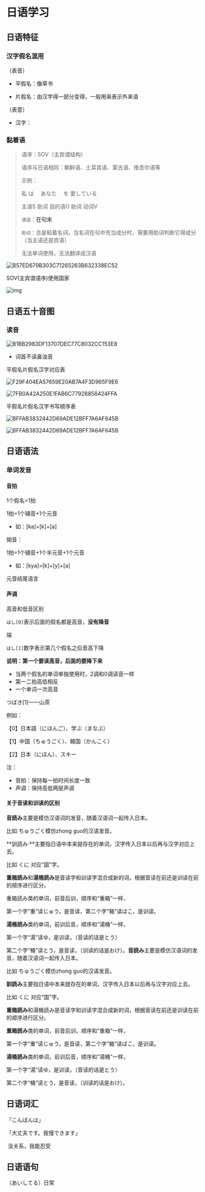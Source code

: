 # 日语学习

## 日语特征

### 汉字假名混用

（表音）

- 平假名：像草书

- 片假名：由汉字得一部分变得，一般用来表示外来语

（表意）

- 汉字：

  
### 黏着语

> 语序：SOV（主宾谓结构）
>
> 语序与日语相同：朝鲜语、土耳其语、蒙古语、维吾尔语等
>
> 示例：
>
> 私		  は　	   あなた　	     を 	   	愛している
>
> 主语S	助词		目的语O		助词			动词V
>
> 
>
> `谓语`：**在句末**
>
> `助词`：总是粘着名词，当名词在句中充当成分时，需要用助词判断它得成分（当主语还是宾语）
>
> 无法单词使用，无法翻译成汉语

![B57ED679B303C71265263B632338EC52](E:\Documents\Study\日语学习\图片\B57ED679B303C71265263B632338EC52.jpg)

SOV(主宾谓语序)使用国家

![img](https://edu-image.nosdn.127.net/AA50A85DFE8E286130323931FA289A00.jpg?imageView&thumbnail=890x0&quality=100)



## 日语五十音图

### 读音

![B1BB2983DF13707DEC77C8032CC153E8](E:\Documents\Study\日语学习\图片\B1BB2983DF13707DEC77C8032CC153E8.png)



- 词首不读鼻浊音

平假名片假名汉字对应表

![F29F404EA57659E20AB7A4F3D965F9E6](E:\Documents\Study\日语学习\图片\F29F404EA57659E20AB7A4F3D965F9E6.png)

![7FB0A42A250E1FAB6C77928856424FFA](E:\Documents\Study\日语学习\图片\7FB0A42A250E1FAB6C77928856424FFA.png)



平假名片假名汉字书写顺序表

![BFFAB3832442D69ADE12BFF7A6AF645B](E:\Documents\Study\日语学习\图片\BFFAB3832442D69ADE12BFF7A6AF645B.png)

![BFFAB3832442D69ADE12BFF7A6AF645B](E:\Documents\Study\日语学习\图片\BFFAB3832442D69ADE12BFF7A6AF645B.png)



## 日语语法

### 单词发音

#### 音拍

1个假名=1拍

1拍=1个辅音+1个元音

- 如：[ka]=[k]+[a]

拗音：

1拍=1个辅音+1个半元音+1个元音

- 如：[kya]=[k]+[y]+[a]

元音结尾语言

#### 声调

高音和低音区别

`はし[0]`表示后面的假名都是高音，**没有降音**

端

`はし[1]`数字表示第几个假名之后音高下降

**说明：第一个要读高音，后面的要降下来**

- 当两个假名的单词单独使用时，2调和0调读音一样
- 第一二拍高低相反
- 一个单词一次高音

つばき[1]——山茶

例如：

【0】日本語（にほんご）、学ぶ（まなぶ）

【1】中国（ちゅうごく）、韓国（かんこく）

【2】日本（にほん）、スキー

注：

- 音拍：保持每一拍时间长度一致
- 声调：保持高低两层声调





#### 关于音读和训读的区别

**音読み**主要是模仿汉语词的发音，随着汉语词一起传入日本。

比如 ちゅうごく模仿zhong guo的汉语发音。



**訓読み·**主要指日语中本来就存在的单词，汉字传入日本以后再与汉字对应上去。

比如 くに 对应“国”字。



**重箱読み**和**湯桶読み**是音读字和训读字混合成新的词，根据音读在前还是训读在前的顺序进行区分。

重箱読み类的单词，前音后训，顺序和“重箱”一样，

第一个字“重”读じゅう，是音读，第二个字“箱”读ばこ，是训读。



**湯桶読み**类的单词，前训后音，顺序和“湯桶”一样，

第一个字“湯”读ゆ，是训读，（音读的话是とう）

第二个字“桶”读とう，是音读，（训读的话是おけ）。**音読み**主要是模仿汉语词的发音，随着汉语词一起传入日本。

比如 ちゅうごく模仿zhong guo的汉语发音。



**訓読み**主要指日语中本来就存在的单词，汉字传入日本以后再与汉字对应上去。

比如 くに 对应“国”字。



**重箱読み**和湯桶読み是音读字和训读字混合成新的词，根据音读在前还是训读在前的顺序进行区分。

**重箱読み**类的单词，前音后训，顺序和“重箱”一样，

第一个字“重”读じゅう，是音读，第二个字“箱”读ばこ，是训读。



**湯桶読み**类的单词，前训后音，顺序和“湯桶”一样，

第一个字“湯”读ゆ，是训读，（音读的话是とう）

第二个字“桶”读とう，是音读，（训读的话是おけ）。

## 日语词汇

「こんばんは」



「大丈夫です。我慢できます」

​	没关系，我能忍受



## 日语语句

（あいしてる）日常

